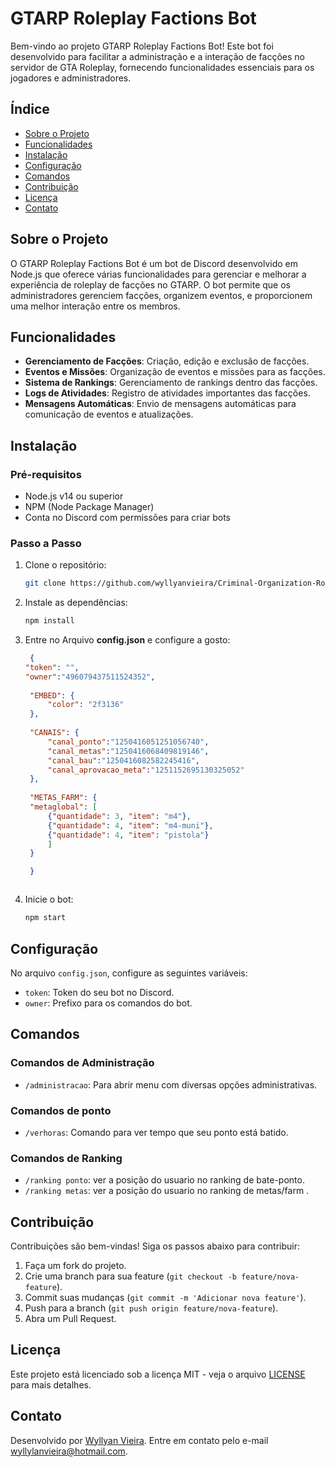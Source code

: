 # GTARP Roleplay Factions Bot

Bem-vindo ao projeto GTARP Roleplay Factions Bot! Este bot foi desenvolvido para facilitar a administração e a interação de facções no servidor de GTA Roleplay, fornecendo funcionalidades essenciais para os jogadores e administradores.

## Índice

- [Sobre o Projeto](#sobre-o-projeto)
- [Funcionalidades](#funcionalidades)
- [Instalação](#instalação)
- [Configuração](#configuração)
- [Comandos](#comandos)
- [Contribuição](#contribuição)
- [Licença](#licença)
- [Contato](#contato)

## Sobre o Projeto

O GTARP Roleplay Factions Bot é um bot de Discord desenvolvido em Node.js que oferece várias funcionalidades para gerenciar e melhorar a experiência de roleplay de facções no GTARP. O bot permite que os administradores gerenciem facções, organizem eventos, e proporcionem uma melhor interação entre os membros.

## Funcionalidades

- **Gerenciamento de Facções**: Criação, edição e exclusão de facções.
- **Eventos e Missões**: Organização de eventos e missões para as facções.
- **Sistema de Rankings**: Gerenciamento de rankings dentro das facções.
- **Logs de Atividades**: Registro de atividades importantes das facções.
- **Mensagens Automáticas**: Envio de mensagens automáticas para comunicação de eventos e atualizações.

## Instalação

### Pré-requisitos

- Node.js v14 ou superior
- NPM (Node Package Manager)
- Conta no Discord com permissões para criar bots

### Passo a Passo

1. Clone o repositório:

   ```bash
   git clone https://github.com/wyllyanvieira/Criminal-Organization-Roleplay-BOT.git
   ```

2. Instale as dependências:

   ```bash
   npm install
   ```

3. Entre no Arquivo **config.json** e configure a gosto:

   ```json
    {
   "token": "",
   "owner":"496079437511524352",
    
    "EMBED": {
        "color": "2f3136"
    },
    
    "CANAIS": {
        "canal_ponto":"1250416051251056740",
        "canal_metas":"1250416068409819146",
        "canal_bau":"1250416082582245416",
        "canal_aprovacao_meta":"1251152695130325052"
    },
    
    "METAS_FARM": {
    "metaglobal": [
        {"quantidade": 3, "item": "m4"},
        {"quantidade": 4, "item": "m4-muni"},
        {"quantidade": 4, "item": "pistola"}
        ]
    }

    }



4. Inicie o bot:
   ```bash
   npm start
   ```

## Configuração

No arquivo `config.json`, configure as seguintes variáveis:

- `token`: Token do seu bot no Discord.
- `owner`: Prefixo para os comandos do bot.

## Comandos

### Comandos de Administração

- `/administracao`: Para abrir menu com diversas opções administrativas.

### Comandos de ponto

- `/verhoras`: Comando para ver tempo que seu ponto está batido.

### Comandos de Ranking

- `/ranking ponto`: ver a posição do usuario no ranking de bate-ponto.
- `/ranking metas`: ver a posição do usuario no ranking de metas/farm .

## Contribuição

Contribuições são bem-vindas! Siga os passos abaixo para contribuir:

1. Faça um fork do projeto.
2. Crie uma branch para sua feature (`git checkout -b feature/nova-feature`).
3. Commit suas mudanças (`git commit -m 'Adicionar nova feature'`).
4. Push para a branch (`git push origin feature/nova-feature`).
5. Abra um Pull Request.

## Licença

Este projeto está licenciado sob a licença MIT - veja o arquivo [LICENSE](LICENSE) para mais detalhes.

## Contato

Desenvolvido por [Wyllyan Vieira](https://github.com/seu-wyllyanvieira). Entre em contato pelo e-mail wyllylanvieira@hotmail.com.
